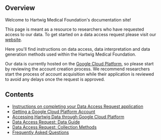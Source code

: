 ## Overview

Welcome to Hartwig Medical Foundation's documentation site! 

This page is meant as a resource to researchers who have requested access to our data. To get started on a data access request please visit our [website](https://www.hartwigmedicalfoundation.nl/en/applying-for-data/).

Here you'll find instructions on data access, data interpretation and data generation methods used within the Hartwig Medical Foundation.

Our data is currently hosted on the [Google Cloud Platform](https://cloud.google.com/), so please start by reviewing the account creation process. 
We recommend researchers start the process of account acquisition while their application is reviewed to avoid any delays once the request is approved.

## Contents

* [Instructions on completing your Data Access Request application](data-access-request-application.md)
* [Getting a Google Cloud Platform Account](getting-a-Google-account.md)
* [Accessing Hartwig Data through Google Cloud Platform](accessing-hartwig-data-through-gcp.md)
* [Data Access Request: Data Guide](data-access-request-guide.md)
* [Data Access Request: Collection Methods](data-access-request-methods.md)
* [Frequently Asked Questions](data-access-request-faq.md)
